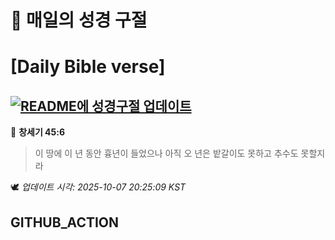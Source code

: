 # 🙏 매일의 성경 구절
# [Daily Bible verse]
## [![README에 성경구절 업데이트](https://github.com/DONGSUKA/first_test/actions/workflows/update-readme-bible.yml/badge.svg)](https://github.com/DONGSUKA/first_test/actions/workflows/update-readme-bible.yml)
<!-- START_BIBLE_VERSE -->
📖 **창세기 45:6**
> 이 땅에 이 년 동안 흉년이 들었으나 아직 오 년은 밭갈이도 못하고 추수도 못할지라

🕊️ _업데이트 시각: 2025-10-07 20:25:09 KST_
  <!-- END_BIBLE_VERSE -->
## GITHUB_ACTION
